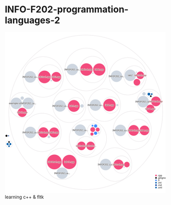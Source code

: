 # INFO-F202-programmation-languages-2
![Visualization of the codebase](./diagram.svg)
learning c++ &amp; fltk 
